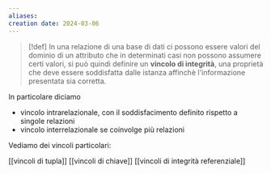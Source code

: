 ```yaml
---
aliases: 
creation date: 2024-03-06
---
```


> [!def]
> In una relazione di una base di dati ci possono essere valori del dominio di un attributo che in determinati casi non possono assumere certi valori, si può quindi definire un **vincolo di integrità**, una proprietà che deve essere soddisfatta dalle istanza affinchè l'informazione presentata sia corretta.

In particolare diciamo
- vincolo intrarelazionale, con il soddisfacimento definito rispetto a singole relazioni
- vincolo interrelazionale se coinvolge più relazioni

Vediamo dei vincoli particolari:

[[vincoli di tupla]]
[[vincoli di chiave]]
[[vincoli di integrità referenziale]]